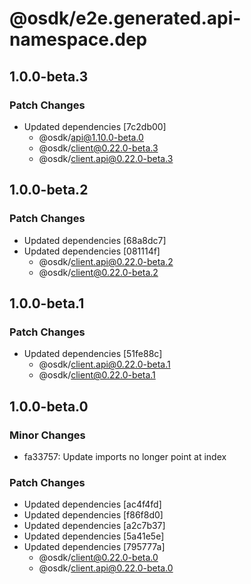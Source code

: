 # @osdk/e2e.generated.api-namespace.dep

## 1.0.0-beta.3

### Patch Changes

- Updated dependencies [7c2db00]
  - @osdk/api@1.10.0-beta.0
  - @osdk/client@0.22.0-beta.3
  - @osdk/client.api@0.22.0-beta.3

## 1.0.0-beta.2

### Patch Changes

- Updated dependencies [68a8dc7]
- Updated dependencies [081114f]
  - @osdk/client.api@0.22.0-beta.2
  - @osdk/client@0.22.0-beta.2

## 1.0.0-beta.1

### Patch Changes

- Updated dependencies [51fe88c]
  - @osdk/client.api@0.22.0-beta.1
  - @osdk/client@0.22.0-beta.1

## 1.0.0-beta.0

### Minor Changes

- fa33757: Update imports no longer point at index

### Patch Changes

- Updated dependencies [ac4f4fd]
- Updated dependencies [f86f8d0]
- Updated dependencies [a2c7b37]
- Updated dependencies [5a41e5e]
- Updated dependencies [795777a]
  - @osdk/client@0.22.0-beta.0
  - @osdk/client.api@0.22.0-beta.0
